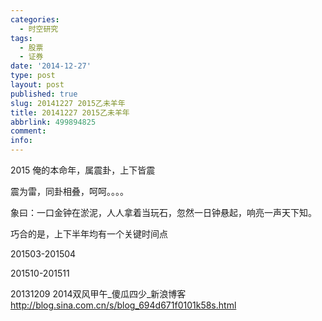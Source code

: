 ```yaml
---
categories:
  - 时空研究
tags:
  - 股票
  - 证券
date: '2014-12-27'
type: post
layout: post
published: true
slug: 20141227 2015乙未羊年
title: 20141227 2015乙未羊年
abbrlink: 499894825
comment:
info:
---
```


2015 俺的本命年，属震卦，上下皆震

震为雷，同卦相叠，呵呵。。。。

象曰：一口金钟在淤泥，人人拿着当玩石，忽然一日钟悬起，响亮一声天下知。

巧合的是，上下半年均有一个关键时间点

201503-201504

201510-201511


20131209 2014双风甲午_傻瓜四少_新浪博客
http://blog.sina.com.cn/s/blog_694d671f0101k58s.html
